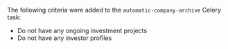 The following criteria were added to the `automatic-company-archive` Celery task:

- Do not have any ongoing investment projects
- Do not have any investor profiles
